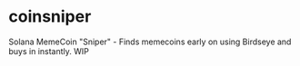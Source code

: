 # coinsniper
Solana MemeCoin "Sniper" - Finds memecoins early on using Birdseye and buys in instantly. 
WIP
